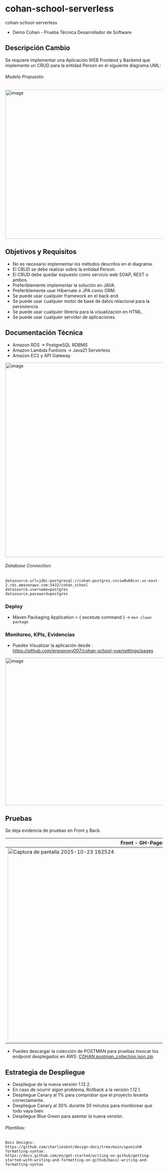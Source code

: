 # cohan-school-serverless
cohan-school-serverless

* Demo Cohan - Prueba Técnica Desarrollador de Software

## Descripción Cambio
Se requiere implementar una Aplicación WEB Frontend y Backend que implemente un CRUD para la entidad Person en el siguiente diagrama UML:
###### Modelo Propuesto:
<img width="889" height="477" alt="image" src="https://github.com/user-attachments/assets/e413a14a-94f0-4bde-8fd8-cbfc24946618" />

## Objetivos y Requisitos
* No es necesario implementar los métodos descritos en el diagrama.
* El CRUD se debe realizar sobre la entidad Person.
* El CRUD debe quedar expuesto como servicio web SOAP, REST o ambos.
* Preferiblemente implementar la solución en JAVA.
* Preferiblemente usar Hibernate o JPA como ORM.
* Se puede usar cualquier framework en el back end.
* Se puede usar cualquier motor de base de datos relacional para la persistencia.
* Se puede usar cualquier librería para la visualización en HTML.
* Se puede usar cualquier servidor de aplicaciones.

## Documentación Técnica
* Amazon RDS -> PostgreSQL RDBMS
* Amazon Lambda Funtions -> Java21 Serverless
* Amazon EC2 y API Gateway

<img width="802" height="622" alt="image" src="https://github.com/user-attachments/assets/0737ee04-1584-4ab2-abcb-28d077ef6dcc" />

###### Database Connection:
```
datasource.url=jdbc:postgresql://cohan-postgres.cnciw0u60cxr.us-east-2.rds.amazonaws.com:5432/cohan_school
datasource.username=postgres
datasource.password=postgres
```

### Deploy
* Maven Packaging Application > { excetute command } ->  `mvn clean package`

### Monitoreo, KPIs, Evidencias
* Puedes Visualizar la aplicación desde :
https://github.com/ergoproxy007/cohan-school-vue/settings/pages

<img width="972" height="472" alt="image" src="https://github.com/user-attachments/assets/fa346049-022c-4e2f-8f64-97a179e76aa5" />

## Pruebas
Se deja evidencia de pruebas en Front y Back.

| Front - GH-Pages | Back - Postman |
|-------------|---------|
| <img width="864" height="620" alt="Captura de pantalla 2025-10-23 162524" src="https://github.com/user-attachments/assets/f709b4c0-68e7-4c41-999b-da9b7f4b9414" /> | <img width="972" height="472" alt="image" src="https://github.com/user-attachments/assets/e0a0c338-7d7a-4286-910c-2fe2863e5cb8" /> |

* Puedes descargar la colección de POSTMAN para pruebas invocar los endpoint desplegados en AWS:
[COHAN.postman_collection.json.zip](https://github.com/user-attachments/files/23108871/COHAN.postman_collection.json.zip)

## Estrategia de Despliegue
* Despliegue de la nueva versión 1.12.2.
* En caso de ocurrir algún problema, Rollback a la versión 1.12.1.
* Despliegue Canary al 1% para comprobar que el proyecto levanta correctamente.
* Despliegue Canary al 30% durante 30 minutos para monitorear que todo vaya bien.
* Despliegue Blue Green para asentar la nueva versión.

###### Plantillas:
```
Docs Designs:
https://github.com/charliesbot/design-docs/tree/main/spanish#
formatting-syntax:
https://docs.github.com/en/get-started/writing-on-github/getting-started-with-writing-and-formatting-on-github/basic-writing-and-formatting-syntax
```
